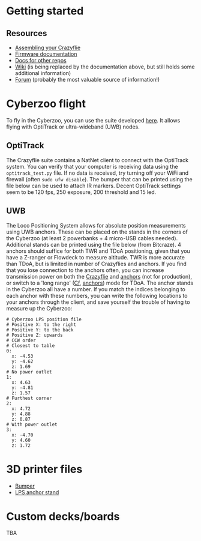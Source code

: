 # Getting started

## Resources

- [Assembling your Crazyflie](https://www.bitcraze.io/documentation/tutorials/getting-started-with-crazyflie-2-x/)
- [Firmware documentation](https://www.bitcraze.io/documentation/repository/crazyflie-firmware/master/building-and-flashing/build_instructions/)
- [Docs for other repos](https://www.bitcraze.io/documentation/repository/)
- [Wiki](https://wiki.bitcraze.io/) (is being replaced by the documentation above, but still holds some additional information)
- [Forum](https://forum.bitcraze.io/) (probably the most valuable source of information!)

# Cyberzoo flight

To fly in the Cyberzoo, you can use the suite developed [here](https://github.com/Huizerd/crazyflie-suite). It allows flying with OptiTrack or ultra-wideband (UWB) nodes.

## OptiTrack

The Crazyflie suite contains a NatNet client to connect with the OptiTrack system. You can verify that your computer is receiving data using the `optitrack_test.py` file. If no data is received, try turning off your WiFi and firewall (often `sudo ufw disable`). The bumper that can be printed using the file below can be used to attach IR markers. Decent OptiTrack settings seem to be 120 fps, 250 exposure, 200 threshold and 15 led.

## UWB

The Loco Positioning System allows for absolute position measurements using UWB anchors. These can be placed on the stands in the corners of the Cyberzoo (at least 2 powerbanks + 4 micro-USB cables needed). Additional stands can be printed using the file below (from Bitcraze). 4 anchors should suffice for both TWR and TDoA positioning, given that you have a Z-ranger or Flowdeck to measure altitude. TWR is more accurate than TDoA, but is limited in number of Crazyflies and anchors. If you find that you lose connection to the anchors often, you can increase transmission power on both the [Crazyflie](https://github.com/Huizerd/crazyflie-firmware/commit/7a58e22ef5ff9639d4da4cca5124dc580a81fd3e) and [anchors](https://github.com/Huizerd/lps-node-firmware/commit/d0b0cf4ba55f5745800bfa89d78a8dc632351d62) (not for production), or switch to a 'long range' ([Cf](https://github.com/Huizerd/crazyflie-firmware/commit/fde675024335a303b2ba37e0f28221f75bbfceae), [anchors](https://github.com/Huizerd/lps-node-firmware/commit/cfbfd13dcf729dc46cc97e741ba5b0523223b825)) mode for TDoA. The anchor stands in the Cyberzoo all have a number. If you match the indices belonging to each anchor with these numbers, you can write the following locations to your anchors through the client, and save yourself the trouble of having to measure up the Cyberzoo:
```
# Cyberzoo LPS position file
# Positive X: to the right
# Positive Y: to the back
# Positive Z: upwards
# CCW order
# Closest to table
0:
  x: -4.53
  y: -4.62
  z: 1.69
# No power outlet
1:
  x: 4.63
  y: -4.81
  z: 1.57
# Furthest corner
2:
  x: 4.72
  y: 4.88
  z: 0.87
# With power outlet
3:
  x: -4.70
  y: 4.60
  z: 1.72
```

# 3D printer files

- [Bumper](../raw/master/print_files/UM3_cf_bumper.gcode)
- [LPS anchor stand](../raw/master/print_files/anchor-stand.stl)

# Custom decks/boards

TBA
